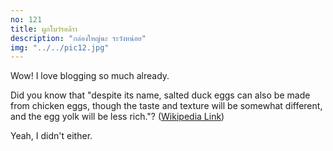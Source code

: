 ```yaml
---
no: 121
title: ผูกโบว์รอล้าา
description: "กล่องใหญ่นะ ระวังหน่อย"
img: "../../pic12.jpg"
---
```


Wow! I love blogging so much already.

Did you know that "despite its name, salted duck eggs can also be made from
chicken eggs, though the taste and texture will be somewhat different, and the
egg yolk will be less rich."?
([Wikipedia Link](https://en.wikipedia.org/wiki/Salted_duck_egg))

Yeah, I didn't either.
